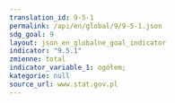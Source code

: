 ```yaml
---
translation_id: 9-5-1
permalink: /api/en/global/9/9-5-1.json
sdg_goal: 9
layout: json_en_globalne_goal_indicator
indicator: "9.5.1"
zmienne: total
indicator_variable_1: ogółem;
kategorie: null
source_url: www.stat.gov.pl
---
```

